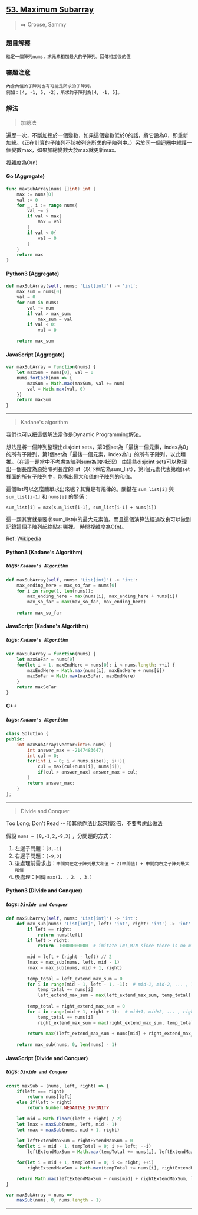 ## [53. Maximum Subarray](https://leetcode.com/problems/maximum-subarray/)
> :black_nib: Cropse, Sammy
### 題目解釋
    給定一個陣列nums，求元素相加最大的子陣列。回傳相加後的值
### 審題注意
    內含負值的子陣列也有可能是所求的子陣列。
    例如：[4, -1, 5, -2]，所求的子陣列為[4, -1, 5]。
### 解法
> 加總法

遍歷一次，不斷加總於一個變數，如果這個變數低於0的話，將它設為0，即重新加總。（正在計算的子陣列不該被列進所求的子陣列中。）另於同一個迴圈中維護一個變數max，如果加總變數大於max就更新max。

複雜度為O(n)

#### Go (Aggregate)
```go
func maxSubArray(nums []int) int {
    max := nums[0]
    val := 0
    for _, i := range nums{
        val += i
        if val > max{
            max = val
        }
        if val < 0{
            val = 0
        }
    }
    return max
}
```

#### Python3 (Aggregate)
```python
def maxSubArray(self, nums: 'List[int]') -> 'int':
    max_sum = nums[0]
    val = 0
    for num in nums:
        val += num
        if val > max_sum:
            max_sum = val
        if val < 0:
            val = 0
    
    return max_sum
```

#### JavaScript (Aggregate)
```javascript
var maxSubArray = function(nums) {
    let maxSum = nums[0], val = 0
    nums.forEach(num => {
        maxSum = Math.max(maxSum, val += num)
        val = Math.max(val, 0)
    })
    return maxSum
}
```

---
 > Kadane's algorithm

我們也可以把這個解法當作是Dynamic Programming解法。

想法是將一個陣列整理出disjoint sets，第0個set為「最後一個元素，index為0」的所有子陣列，第1個set為「最後一個元素，index為1」的所有子陣列，以此類推。（在這一題當中不考慮空陣列sum為0的狀況）
由這些disjoint sets可以整理出一個長度為原始陣列長度的list（以下稱它為sum_list），第i個元素代表第i個set裡面的所有子陣列中，能構出最大和值的子陣列的和值。

這個list可以怎麼簡單求出來呢？其實是有規律的。關鍵在 `sum_list[i]` 與 `sum_list[i-1]` 和 `nums[i]` 的關係：

    sum_list[i] = max(sum_list[i-1], sum_list[i-1] + nums[i])

這一題其實就是要求sum_list中的最大元素值。而且這個演算法經過改良可以做到記錄這個子陣列起終點在哪裡。
時間複雜度為O(n)。

Ref: [Wikipedia](https://en.wikipedia.org/wiki/Maximum_subarray_problem)

#### Python3 (Kadane's Algorithm)
##### tags: `Kadane's Algorithm`
```python
def maxSubArray(self, nums: 'List[int]') -> 'int':
    max_ending_here = max_so_far = nums[0]
    for i in range(1, len(nums)):
        max_ending_here = max(nums[i], max_ending_here + nums[i])
        max_so_far = max(max_so_far, max_ending_here)
    
    return max_so_far
```

#### JavaScript (Kadane's Algorithm)
##### tags: `Kadane's Algorithm`
```javascript
var maxSubArray = function(nums) {
    let maxSoFar = nums[0]
    for(let i = 1, maxEndHere = nums[0]; i < nums.length; ++i) {
        maxEndHere = Math.max(nums[i], maxEndHere + nums[i])
        maxSoFar = Math.max(maxSoFar, maxEndHere)
    }
    return maxSoFar
}
```

#### C++
##### tags: `Kadane's Algorithm`
```c++
class Solution {
public:
    int maxSubArray(vector<int>& nums) {
        int answer_max = -2147483647;
        int cul = 0;
        for(int i = 0; i < nums.size(); i++){
            cul = max(cul+nums[i], nums[i]);
            if(cul > answer_max) answer_max = cul;
        }
        return answer_max;
    }
};
```

---
> Divide and Conquer

Too Long; Don't Read -- 和其他作法比起來慢2倍，不要考慮此做法

假設 `nums = [8,-1,2,-9,3]` ，分問題的方式：
1. 左邊子問題：`[8,-1]`
2. 右邊子問題：`[-9,3]`
3. 後處理前需求出：`中間向左之子陣列最大和值 + 2(中間值) + 中間向右之子陣列最大和值`
4. 後處理：回傳 `max(1. , 2. , 3.)`

#### Python3 (Divide and Conquer)
##### tags: `Divide and Conquer`
```python
def maxSubArray(self, nums: 'List[int]') -> 'int':
    def max_sub(nums: 'List[int]', left: 'int', right: 'int') -> 'int':
        if left == right:
            return nums[left]
        if left > right:
            return -10000000000  # imitate INT_MIN since there is no minvalue in Python3
        
        mid = left + (right - left) // 2
        lmax = max_sub(nums, left, mid - 1)
        rmax = max_sub(nums, mid + 1, right)
        
        temp_total = left_extend_max_sum = 0
        for i in range(mid - 1, left - 1, -1):  # mid-1, mid-2, ... , left
            temp_total += nums[i]
            left_extend_max_sum = max(left_extend_max_sum, temp_total)
        
        temp_total = right_extend_max_sum = 0
        for i in range(mid + 1, right + 1):  # mid+1, mid+2, ... , right
            temp_total += nums[i]
            right_extend_max_sum = max(right_extend_max_sum, temp_total)
        
        return max((left_extend_max_sum + nums[mid] + right_extend_max_sum), lmax, rmax)
    
    return max_sub(nums, 0, len(nums) - 1)
```

#### JavaScript (Divide and Conquer)
##### tags: `Divide and Conquer`
```javascript
const maxSub = (nums, left, right) => {
    if(left === right)
        return nums[left]
    else if(left > right)
        return Number.NEGATIVE_INFINITY
    
    let mid = Math.floor((left + right) / 2)
    let lmax = maxSub(nums, left, mid - 1)
    let rmax = maxSub(nums, mid + 1, right)
    
    let leftExtendMaxSum = rightExtendMaxSum = 0
    for(let i = mid - 1, tempTotal = 0; i >= left; --i)
        leftExtendMaxSum = Math.max(tempTotal += nums[i], leftExtendMaxSum)

    for(let i = mid + 1, tempTotal = 0; i <= right; ++i)
        rightExtendMaxSum = Math.max(tempTotal += nums[i], rightExtendMaxSum)

    return Math.max(leftExtendMaxSum + nums[mid] + rightExtendMaxSum, lmax, rmax)
}

var maxSubArray = nums =>
    maxSub(nums, 0, nums.length - 1)
```

---


